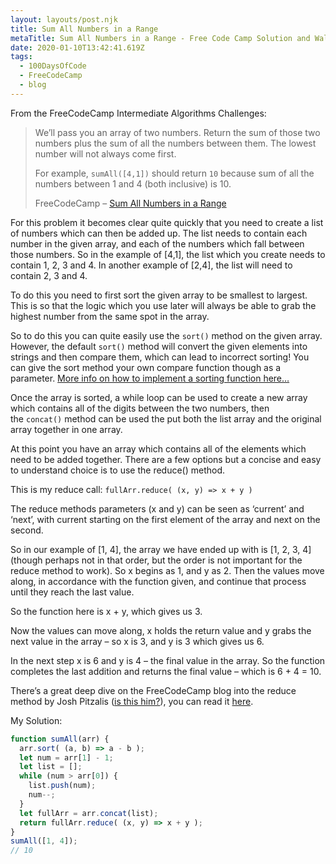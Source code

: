 ```yaml
---
layout: layouts/post.njk
title: Sum All Numbers in a Range
metaTitle: Sum All Numbers in a Range - Free Code Camp Solution and Walkthrough
date: 2020-01-10T13:42:41.619Z
tags:
  - 100DaysOfCode
  - FreeCodeCamp
  - blog
---
```

From the FreeCodeCamp Intermediate Algorithms Challenges:

> We’ll pass you an array of two numbers. Return the sum of those two numbers plus the sum of all the numbers between them. The lowest number will not always come first.
> 
> For example, `sumAll([4,1])` should return `10` because sum of all the numbers between 1 and 4 (both inclusive) is 10.
> 
> FreeCodeCamp – [Sum All Numbers in a Range](https://www.freecodecamp.org/learn/javascript-algorithms-and-data-structures/intermediate-algorithm-scripting/sum-all-numbers-in-a-range)

For this problem it becomes clear quite quickly that you need to create a list of numbers which can then be added up. The list needs to contain each number in the given array, and each of the numbers which fall between those numbers. So in the example of \[4,1\], the list which you create needs to contain 1, 2, 3 and 4. In another example of \[2,4\], the list will need to contain 2, 3 and 4.

To do this you need to first sort the given array to be smallest to largest. This is so that the logic which you use later will always be able to grab the highest number from the same spot in the array.

So to do this you can quite easily use the `sort()` method on the given array. However, the default `sort()` method will convert the given elements into strings and then compare them, which can lead to incorrect sorting! You can give the sort method your own compare function though as a parameter. [More info on how to implement a sorting function here…](https://developer.mozilla.org/en-US/docs/Web/JavaScript/Reference/Global_Objects/Array/sort)

Once the array is sorted, a while loop can be used to create a new array which contains all of the digits between the two numbers, then the `concat()` method can be used the put both the list array and the original array together in one array.

At this point you have an array which contains all of the elements which need to be added together. There are a few options but a concise and easy to understand choice is to use the reduce() method.

This is my reduce call: `fullArr.reduce( (x, y) => x + y )`

The reduce methods parameters (x and y) can be seen as ‘current’ and ‘next’, with current starting on the first element of the array and next on the second.

So in our example of \[1, 4\], the array we have ended up with is \[1, 2, 3, 4\] (though perhaps not in that order, but the order is not important for the reduce method to work). So x begins as 1, and y as 2. Then the values move along, in accordance with the function given, and continue that process until they reach the last value.

So the function here is x + y, which gives us 3.

Now the values can move along, x holds the return value and y grabs the next value in the array – so x is 3, and y is 3 which gives us 6.

In the next step x is 6 and y is 4 – the final value in the array. So the function completes the last addition and returns the final value – which is 6 + 4 = 10.

There’s a great deep dive on the FreeCodeCamp blog into the reduce method by Josh Pitzalis ([is this him?](https://twitter.com/joshpitzalis)), you can read it [here](https://www.freecodecamp.org/news/reduce-f47a7da511a9/).

My Solution:
```javascript
function sumAll(arr) {
  arr.sort( (a, b) => a - b );
  let num = arr[1] - 1;
  let list = [];
  while (num > arr[0]) {
    list.push(num);
    num--;
  }
  let fullArr = arr.concat(list);
  return fullArr.reduce( (x, y) => x + y );
}
sumAll([1, 4]);
// 10
```